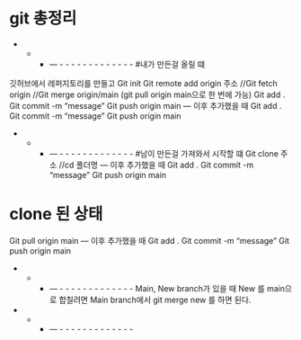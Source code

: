 # git 총정리

- - - — - - - - - - - - - - - - - #내가 만든걸 올릴 떄

깃허브에서 레퍼지토리를 만들고
Git init
Git remote add origin 주소
//Git fetch origin
//Git merge origin/main (git pull origin main으로 한 번에 가능)
Git add .
Git commit -m “message”
Git push origin main
—
이후 추가했을 때
Git add .
Git commit -m “message”
Git push origin main

- - - — - - - - - - - - - - - - - #남이 만든걸 가져와서 시작할 떄
      Git clone 주소
      //cd 폴더명
      —
      이후 추가했을 때
      Git add .
      Git commit -m “message”
      Git push origin main

# clone 된 상태

Git pull origin main
—
이후 추가했을 때
Git add .
Git commit -m “message”
Git push origin main

- - - — - - - - - - - - - - - - -
      Main, New branch가 있을 때
      New 를 main으로 합칠려면
      Main branch에서 git merge new 를 하면 된다.

- - - — - - - - - - - - - - - - -
